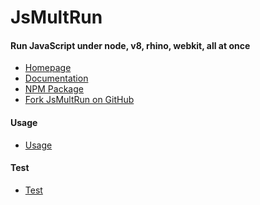 JsMultRun
=========


#### Run JavaScript under node, v8, rhino, webkit, all at once

- [Homepage](http://jsmultrun.richplastow.com/)
- [Documentation](http://jsmultrun.richplastow.com/#/doc/documentation)
- [NPM Package](https://www.npmjs.com/package/jsmultrun)
- [Fork JsMultRun on GitHub](https://github.com/richplastow/jsmultrun)


#### Usage

- [Usage](http://jsmultrun.richplastow.com/#/doc/usage)


#### Test

- [Test](http://jsmultrun.richplastow.com/test/run-test.html)
